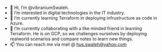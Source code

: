 - 👋 Hi, I’m @vibraniumSwaleh.
- 👀 I’m interested in digital technologies in the IT industry.
- 🌱 I’m currently learning Terraform in deploying infrustructure as code in Azure.
- 💞️ I’m currently collaborating with a like minded friend in learning Terraform. He is on GCP, so we challenges ourselves by deploying realworld scenarios and compare notes to learn new things.
- 📫 You can reach me via mail @ hus.swaleh@yahoo.com

<!---
vibraniumSwaleh/vibraniumSwaleh is a ✨ special ✨ repository because its `README.md` (this file) appears on your GitHub profile.
You can click the Preview link to take a look at your changes.
--->
